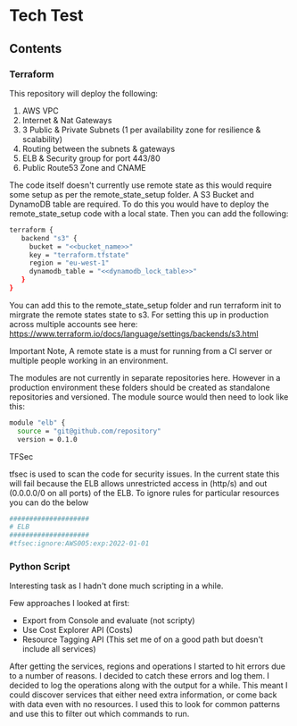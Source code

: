 # Tech Test

## Contents

### Terraform

This repository will deploy the following: 
1. AWS VPC
2. Internet & Nat Gateways
3. 3 Public & Private Subnets (1 per availability zone for resilience & scalability)
4. Routing between the subnets & gateways
5. ELB & Security group for port 443/80
6. Public Route53 Zone and CNAME

The code itself doesn't currently use remote state as this would require some setup as per the remote_state_setup folder.
A S3 Bucket and DynamoDB table are required. To do this you would have to deploy the remote_state_setup code with a local state. Then you can add the following:

```bash
terraform {
   backend "s3" {
     bucket = "<<bucket_name>>"
     key = "terraform.tfstate"
     region = "eu-west-1"
     dynamodb_table = "<<dynamodb_lock_table>>"
   }
}


```
You can add this to the remote_state_setup folder and run terraform init to mirgrate the remote states state to s3.
For setting this up in production across multiple accounts see here: https://www.terraform.io/docs/language/settings/backends/s3.html

Important Note, A remote state is a must for running from a CI server or multiple people working in an environment.

The modules are not currently in separate repositories here. However in a production environment these folders should be created as standalone repositories and versioned. The module source would then need to look like this:
```bash
module "elb" {
  source = "git@github.com/repository"
  version = 0.1.0
```

TFSec

tfsec is used to scan the code for security issues. In the current state this will fail because the ELB allows unrestricted access in (http/s) and out (0.0.0.0/0 on all ports) of the ELB. To ignore rules for particular resources you can do the below
```bash
####################
# ELB
####################
#tfsec:ignore:AWS005:exp:2022-01-01
```

### Python Script

Interesting task as I hadn't done much scripting in a while. 

Few approaches I looked at first: 
 - Export from Console and evaluate (not scripty)
 - Use Cost Explorer API (Costs)
 - Resource Tagging API (This set me of on a good path but doesn't include all services) 

After getting the services, regions and operations I started to hit errors due to a number of reasons.
I decided to catch these errors and log them. I decided to log the operations along with the output for a while.
This meant I could discover services that either need extra information, or come back with data even with no resources.
I used this to look for common patterns and use this to filter out which commands to run.


